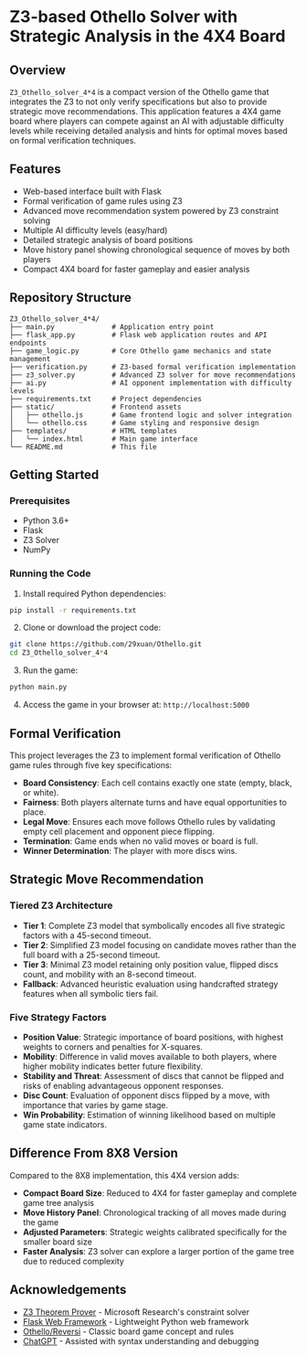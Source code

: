 # Z3-based Othello Solver with Strategic Analysis in the 4X4 Board

## Overview

`Z3_Othello_solver_4*4` is a compact version of the Othello game that integrates the Z3 to not only verify specifications but also to provide strategic move recommendations. This application features a 4X4 game board where players can compete against an AI with adjustable difficulty levels while receiving detailed analysis and hints for optimal moves based on formal verification techniques.

## Features

- Web-based interface built with Flask
- Formal verification of game rules using Z3 
- Advanced move recommendation system powered by Z3 constraint solving
- Multiple AI difficulty levels (easy/hard)
- Detailed strategic analysis of board positions
- Move history panel showing chronological sequence of moves by both players
- Compact 4X4 board for faster gameplay and easier analysis

## Repository Structure

```
Z3_Othello_solver_4*4/
├── main.py              # Application entry point
├── flask_app.py         # Flask web application routes and API endpoints
├── game_logic.py        # Core Othello game mechanics and state management
├── verification.py      # Z3-based formal verification implementation
├── z3_solver.py         # Advanced Z3 solver for move recommendations
├── ai.py                # AI opponent implementation with difficulty levels
├── requirements.txt     # Project dependencies
├── static/              # Frontend assets
│   ├── othello.js       # Game frontend logic and solver integration
│   └── othello.css      # Game styling and responsive design
├── templates/           # HTML templates
│   └── index.html       # Main game interface
└── README.md            # This file
```

## Getting Started

### Prerequisites

- Python 3.6+
- Flask
- Z3 Solver
- NumPy

### Running the Code

1. Install required Python dependencies:

```bash
pip install -r requirements.txt
```

2. Clone or download the project code:

```bash
git clone https://github.com/29xuan/Othello.git
cd Z3_Othello_solver_4*4
```

3. Run the game:

```bash
python main.py
```

4. Access the game in your browser at: `http://localhost:5000`

## Formal Verification

This project leverages the Z3 to implement formal verification of Othello game rules through five key specifications:

- **Board Consistency**: Each cell contains exactly one state (empty, black, or white).
- **Fairness**: Both players alternate turns and have equal opportunities to place.
- **Legal Move**: Ensures each move follows Othello rules by validating empty cell placement and opponent piece flipping.
- **Termination**: Game ends when no valid moves or board is full.
- **Winner Determination**: The player with more discs wins.

## Strategic Move Recommendation

### Tiered Z3 Architecture

- **Tier 1**: Complete Z3 model that symbolically encodes all five strategic factors with a 45-second timeout.
- **Tier 2**: Simplified Z3 model focusing on candidate moves rather than the full board with a 25-second timeout.
- **Tier 3**: Minimal Z3 model retaining only position value, flipped discs count, and mobility with an 8-second timeout.
- **Fallback**: Advanced heuristic evaluation using handcrafted strategy features when all symbolic tiers fail.

### Five Strategy Factors

- **Position Value**: Strategic importance of board positions, with highest weights to corners and penalties for X-squares.
- **Mobility**: Difference in valid moves available to both players, where higher mobility indicates better future flexibility.
- **Stability and Threat**: Assessment of discs that cannot be flipped and risks of enabling advantageous opponent responses.
- **Disc Count**: Evaluation of opponent discs flipped by a move, with importance that varies by game stage.
- **Win Probability**: Estimation of winning likelihood based on multiple game state indicators.

## Difference From 8X8 Version

Compared to the 8X8 implementation, this 4X4 version adds:

- **Compact Board Size**: Reduced to 4X4 for faster gameplay and complete game tree analysis
- **Move History Panel**: Chronological tracking of all moves made during the game
- **Adjusted Parameters**: Strategic weights calibrated specifically for the smaller board size
- **Faster Analysis**: Z3 solver can explore a larger portion of the game tree due to reduced complexity

## Acknowledgements

- [Z3 Theorem Prover](https://github.com/Z3Prover/z3) - Microsoft Research's constraint solver
- [Flask Web Framework](https://flask.palletsprojects.com/) - Lightweight Python web framework
- [Othello/Reversi](https://en.wikipedia.org/wiki/Reversi) - Classic board game concept and rules
- [ChatGPT](https://chat.openai.com) - Assisted with syntax understanding and debugging 
